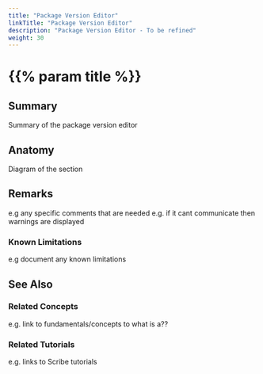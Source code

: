 ```yaml
---
title: "Package Version Editor"
linkTitle: "Package Version Editor"
description: "Package Version Editor - To be refined"
weight: 30
---
```


# {{% param title %}}

## Summary
Summary of the package version editor

## Anatomy
Diagram of the section

## Remarks
e.g any specific comments that are needed e.g. if it cant communicate then warnings are displayed
### Known Limitations
e.g document any known limitations
## See Also

### Related Concepts
e.g. link to fundamentals/concepts to what is a??

### Related Tutorials
e.g. links to Scribe tutorials
